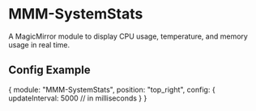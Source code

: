 # MMM-SystemStats
A MagicMirror module to display CPU usage, temperature, and memory usage in real time.

## Config Example
{
  module: "MMM-SystemStats",
  position: "top_right",
  config: {
    updateInterval: 5000 // in milliseconds
  }
}
